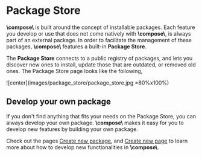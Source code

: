 # Package Store

**\\compose\\** is built around the concept of installable packages.
Each feature you develop or use that does not come natively with **\\compose\\**,
is always part of an external package. In order to facilitate the management of these
packages, **\\compose\\** features a built-in **Package Store**.

The **Package Store** connects to a public registry of packages, and lets you
discover new ones to install, update those that are outdated, or removed old ones.
The Package Store page looks like the following,

![center](images/package_store/package_store.jpg =80%x100%)


## Develop your own package

If you don't find anything that fits your needs on the Package Store, you
can always develop your own package. **\\compose\\** makes it easy for
you to develop new features by building your own package.

Check out the pages [Create new package](new-package), and [Create new page](new-page)
to learn more about how to develop new functionalities in **\\compose\\**.
